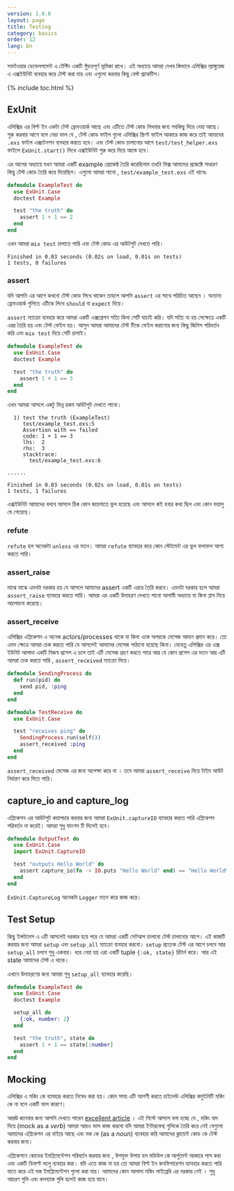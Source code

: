 ```yaml
---
version: 1.0.0
layout: page
title: Testing
category: basics
order: 12
lang: bn
---
```


সফটওয়ার ডেভেলপমেন্ট এ টেস্টিং একটি গুঁড়ত্তপূর্ণ ভূমিকা রাখে। এই অধ্যায়ে আমরা দেখব কিভাবে এলিক্সির ল্যাঙ্গুয়েজ এ এক্সইউনিট ব্যবহার করে টেস্ট করা যায় এবং এগুলো করবার কিছু বেস্ট প্র্যাকটিস।

{% include toc.html %}

## ExUnit

এলিক্সির এর বিল্ট ইন একটা টেস্ট ফ্রেমওয়ার্ক আছে এবং এটিতে টেস্ট কোড লিখবার জন্য সবকিছু দিয়ে দেয়া আছে। শুরু করবার আগে বলে নেয়া ভাল যে , টেস্ট কোড ফাইল গুলো এলিক্সির স্ক্রিপ্ট ফাইল আকারে কাজ করে তাই আমাদের `.exs` ফাইল এক্সটেনশন ব্যবহার করতে হবে। এবং টেস্ট কোড চালানোর আগে `test/test_helper.exs` ফাইলে `ExUnit.start()` লিখে এক্সইউনিট শুরু করে দিয়ে আস্তে হবে।

এর আগের অধ্যায়ে যখন আমরা একটি example প্রোজেক্ট তৈরি করেছিলাম তখনি মিক্স আমাদের প্রজেক্টে সাধারণ কিছু টেস্ট কোড তৈরি করে দিয়েছিল। এগুলো আমরা পাবো , `test/example_test.exs` এই খানেঃ

```elixir
defmodule ExampleTest do
  use ExUnit.Case
  doctest Example

  test "the truth" do
    assert 1 + 1 == 2
  end
end
```

এখন আমরা `mix test` চালাতে পারি এবং টেস্ট কোড এর আউটপুট দেখতে পারি।

```shell
Finished in 0.03 seconds (0.02s on load, 0.01s on tests)
1 tests, 0 failures
```

### assert

যদি আপনি এর আগে কখনো টেস্ট কোড লিখে থাকেন তাহলে আপনি `assert` এর সাথে পরিচিত আছেন । অন্যান্য ফ্রেমওয়ার্ক গুলিতে এটিকে লিখে `should` বা `expect` দিয়ে।

`assert` ম্যাক্রো ব্যবহার করে আমরা একটি এক্সপ্রেশন সত্যি কিনা সেটি যাচাই করি। যদি সত্যি না হয় সেক্ষেত্রে একটি এরর তৈরি হয় এবং টেস্ট ফেইল হয়। আসুন আমরা আমাদের টেস্ট টিকে ফেইল করানোর জন্য কিছু জিনিস পরিবর্তন করি এবং `mix test` দিয়ে সেটি চালাই।

```elixir
defmodule ExampleTest do
  use ExUnit.Case
  doctest Example

  test "the truth" do
    assert 1 + 1 == 3
  end
end
```

এখন আমরা আসলে একটু ভিন্ন রকম আউটপুট দেখতে পাবো।
```shell
  1) test the truth (ExampleTest)
     test/example_test.exs:5
     Assertion with == failed
     code: 1 + 1 == 3
     lhs:  2
     rhs:  3
     stacktrace:
       test/example_test.exs:6

......

Finished in 0.03 seconds (0.02s on load, 0.01s on tests)
1 tests, 1 failures
```

এক্সইউনিট আমাদের বলবে আসলে ঠিক কোন জায়গাতে ভুল হয়েছে এবং আসলে কই হবার কথা ছিল এবং কোন ভয়ালু ষে পেয়েছে।
### refute

`refute` হল অনেকটা `unless` এর মতন। আমরা `refute` ব্যাবহার করে কোন স্টেটমেন্ট এর ভুল ফলাফল আশা করতে পারি।

### assert_raise

মাঝে মাঝে এমনটা দরকার হয় যে আসলে আমাদের assert একটি এররে তৈরি করবে। এমনটা দরকার হলে আমরা `assert_raise` ব্যাবহার করতে পারি। আমরা এর একটি উদাহরণ দেখতে পাবো আগামী অধ্যায়ে যা কিনা প্লাগ নিয়ে আলোচনা করেছে।

### assert_receive

এলিক্সির এপ্লিকেশন এ অনেক actors/processes থাকে যা কিনা একে অপরকে মেসেজ আদান প্রদান করে। তো এমন ক্ষেত্রে আমরা চেক করতে পারি যে আসলেই আমাদের মেসেজ পাঠানো হয়েছে কিনা। যেহেতু এলিক্সির এর এক্স ইউনিট আলাদা একটি নিজস্ব প্রসেস এ চলে তাই এটি মেসেজ গ্রহণ করতে পারে আর যে কোন প্রসেস এর মতন আর এটি আমরা চেক করতে পারি , `assert_received` ম্যাক্রো দিয়ে।

```elixir
defmodule SendingProcess do
  def run(pid) do
    send pid, :ping
  end
end

defmodule TestReceive do
  use ExUnit.Case

  test "receives ping" do
    SendingProcess.run(self())
    assert_received :ping
  end
end
```

`assert_received` মেসেজ এর জন্য অপেক্ষা করে না । তবে আমরা `assert_receive` দিয়ে টাইম আউট নির্ধারণ করে দিতে পারি।

## capture_io and capture_log

এপ্লিকেশন এর আউটপুট কয়াপচার করবার জন্য আমরা `ExUnit.captureIO` ব্যাবহার করতে পারি এপ্লিকেশন পরিবর্তন না করেই। আমরা শুধু ফাংশন টি দিলেই হবে।

```elixir
defmodule OutputTest do
  use ExUnit.Case
  import ExUnit.CaptureIO

  test "outputs Hello World" do
    assert capture_io(fn -> IO.puts "Hello World" end) == "Hello World\n"
  end
end
```

`ExUnit.CaptureLog` অনেকটা `Logger` মতন করে কাজ করে।

## Test Setup

কিছু ইন্সট্যানস এ এটি আসলেই দরকার হয়ে পরে যে আমরা একটি সেটআপ চালাবো টেস্ট চালানোর আগে। এই কাজটি করবার জন্য আমরা `setup` এবং `setup_all` ম্যাক্রো ব্যবহার করবো। `setup` প্রত্যেক টেস্ট এর আগে চলবে আর `setup_all` চলবে শুধু একবার। ধরে নেয়া হয় এরা একটি tuple `{:ok, state}` রিটার্ন করে। আর এই state আমাদের টেস্ট এ থাকে।

এখানে উদাহরণের জন্য আমরা শুধু `setup_all` ব্যাবহার করেছি।

```elixir
defmodule ExampleTest do
  use ExUnit.Case
  doctest Example

  setup_all do
    {:ok, number: 2}
  end

  test "the truth", state do
    assert 1 + 1 == state[:number]
  end
end
```

## Mocking

এলিক্সির এ মকিং কে ব্যাবহার করতে নিষেধ করা হয়। কোন সময় এটি আপণী করতে চাইলেউ এলিক্সির কমুইনিটি মকিং কে না বলে একটি ভাল কারণে।

আরঊ জানবার জন্য আপনি দেখতে পারেন [excellent article](http://blog.plataformatec.com.br/2015/10/mocks-and-explicit-contracts/) । এই গিস্টে আসলে বলা হচ্ছে যে , মকিং বাদ দিয়ে (mock as a *verb*) আমরা আরও ভাল কাজ করবো যদি আমরা ইন্টারফেছ গুলিকে তৈরি করে নেই যেগুলো আমাদের এপ্লিকেশন এর বাইরে আছে এবং মক কে (as a *noun*) ব্যাবহার করি আমাদের ক্লায়েন্ট কোড কে টেস্ট করবার জন্য।

এপ্লিকেশনে কোডের ইমপ্লিমেন্টেশন পরিবর্তন করবার জন্য , উপযুক্ত উপায় হল মডিউল কে আর্গুমেন্ট আকারে পাস করা এবং একটি ডিফল্ট ভ্যলু ব্যবহার করা। যদি এতে কাজ না হয় তো আমরা বিল্ট ইন কনফিগারেশন ব্যাবহার করতে পারি যাতে করে এই মক ইমপ্লিমেন্টেশন গুলো করা যায়। আমাদের কোন আলাদা মকিং লাইব্রেরি এর দরকার নেই । শুধু আচরণ গুলি এবং কলব্যাক গুলি হলেই কাজ হয়ে যাবে।
